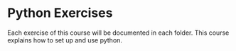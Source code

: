# Python Exercises

Each exercise of this course will be documented in each folder. This course explains how to set up and use python.